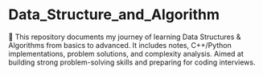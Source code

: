 # Data_Structure_and_Algorithm
📘 This repository documents my journey of learning Data Structures &amp; Algorithms from basics to advanced. It includes notes, C++/Python implementations, problem solutions, and complexity analysis. Aimed at building strong problem-solving skills and preparing for coding interviews.
